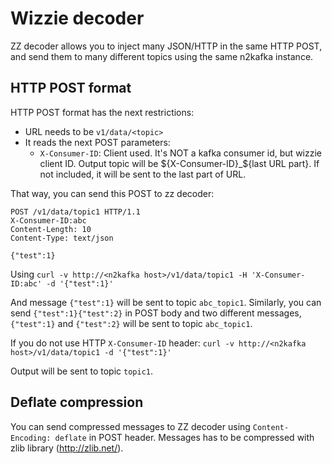 # Wizzie decoder

ZZ decoder allows you to inject many JSON/HTTP in the same HTTP POST, and send
them to many different topics using the same n2kafka instance.

## HTTP POST format
HTTP POST format has the next restrictions:
- URL needs to be `v1/data/<topic>`
- It reads the next POST parameters:
  * `X-Consumer-ID`: Client used. It's NOT a kafka consumer id, but wizzie
    client ID. Output topic will be ${X-Consumer-ID}_${last URL part}. If not
    included, it will be sent to the last part of URL.

That way, you can send this POST to zz decoder:

```
POST /v1/data/topic1 HTTP/1.1
X-Consumer-ID:abc
Content-Length: 10
Content-Type: text/json

{"test":1}
```

Using
`curl -v http://<n2kafka host>/v1/data/topic1 -H 'X-Consumer-ID:abc' -d '{"test":1}'`

And message `{"test":1}` will be sent to topic `abc_topic1`. Similarly, you can
send `{"test":1}{"test":2}` in POST body and two different messages,
`{"test":1}` and `{"test":2}` will be sent to topic `abc_topic1`.

If you do not use HTTP `X-Consumer-ID` header:
`curl -v http://<n2kafka host>/v1/data/topic1 -d '{"test":1}'`

Output will be sent to topic `topic1`.

## Deflate compression

You can send compressed messages to ZZ decoder using `Content-Encoding: deflate` in
POST header. Messages has to be compressed with zlib library (http://zlib.net/).
